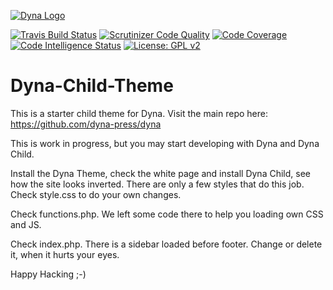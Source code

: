 [![Dyna Logo](https://github.com/dyna-press/dyna-assets/raw/master/dyna-logo-250.png "Dyna Logo")](https://dyna.press)

[![Travis Build Status](https://travis-ci.com/dyna-press/dyna-child.svg?branch=master)](https://travis-ci.com/dyna-press/dyna-child) [![Scrutinizer Code Quality](https://scrutinizer-ci.com/g/dyna-press/dyna-child/badges/quality-score.png?b=master)](https://scrutinizer-ci.com/g/dyna-press/dyna-child/?branch=master) [![Code Coverage](https://scrutinizer-ci.com/g/dyna-press/dyna-child/badges/coverage.png?b=master)](https://scrutinizer-ci.com/g/dyna-press/dyna-child/?branch=master) [![Code Intelligence Status](https://scrutinizer-ci.com/g/dyna-press/dyna-child/badges/code-intelligence.svg?b=master)](https://scrutinizer-ci.com/code-intelligence) [![License: GPL v2](https://img.shields.io/badge/License-GPL%20v2-blue.svg)](https://www.gnu.org/licenses/old-licenses/gpl-2.0.en.html) 

# Dyna-Child-Theme

This is a starter child theme for Dyna. Visit the main repo here: https://github.com/dyna-press/dyna

This is work in progress, but you may start developing with Dyna and Dyna Child. 

Install the Dyna Theme, check the white page and install Dyna Child, see how the site looks inverted. There are only a few styles that do this job. Check style.css to do your own changes.

Check functions.php. We left some code there to help you loading own CSS and JS.

Check index.php. There is a sidebar loaded before footer. Change or delete it, when it hurts your eyes.

Happy Hacking ;-)

